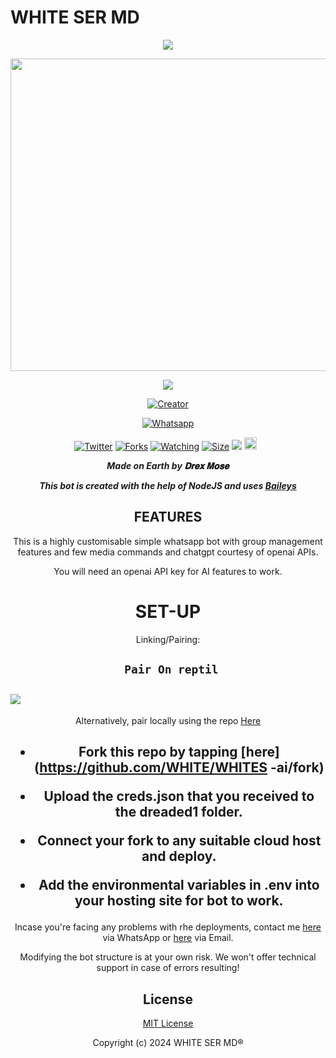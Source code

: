# WHITE SER MD
<div align="center">
<a href="https://git.io/typing-svg"><img src="https://readme-typing-svg.demolab.com?font=Black+Ops+One&size=50&pause=1000&color=1BAFBAFF&center=true&width=910&height=100&lines=WHITE+SER;A+WHATSAPP+BOT;CREATED+BY+WHITE+SER'' alt="Typing SVG" /></a>
  </p>
  
<p align="center">
<img src="https://i.imgur.com/nUhR1Nd.jpeg.png" width="650" height="500"/>
</p>
<p align="center">
  <a href="#"><img src="http://readme-typing-svg.herokuapp.com?color=d1fa02&center=true&vCenter=true&multiline=false&lines=WHITE-BOT+WHATSAPP+BOT" ="">
</p>
<p align="center">
<a href="#"><img title="Creator" src="https://img.shields.io/badge/Creator-WHITE SER-red.svg?style=for-the-badge&logo=github"></a>
</p>
<p align="center">
<a href="'https://wa.me/918138898059yoh+ALIVE +nishow+venye+nitadeploy+drex-ai'"><img title="Whatsapp" src="'https://wa.me/918138898059yoh+ALIVE⸼ +nishow+venye+nitadeploy+drex-ai'?color=green&style=flat-square"></a>
  
<a href="https://wa.me/918138898059yoh+ALIVE⸼"><img title="Twitter" src="https://x.com/NSirm5?s=09?color=black&style=flat-square"></a>
<a href="https://github.com/WHITE SER MD/WHITE-ai/network/members"><img title="Forks" src="https://img.shields.io/github/fork/WHITE SER MD/WHITE-ai?color=yellow&style=flat-square"></a>
<a href="https://github.com/WHITE SER MD/WHITE-ai/watchers"><img title="Watching" src="https://img.shields.io/github/watchers/WHITE SER MD/WHITE-ai?label=Watchers&color=red&style=flat-square"></a>
<a href="https://github.com/WHITE SER MD/WHITE-ai/"><img title="Size" src="https://img.shields.io/github/repo-size/AlipBot/Api-Alpis?style=flat-square&color=darkred"></a>
<a href="https://hits.seeyoufarm.com"><img src="https://hits.seeyoufarm.com/api/count/incr/badge.svg?url=https://github.com/drexmose/drex-ai/%2Fhit-counter&count_bg=%2379C83D&title_bg=%23555555&icon=probot.svg&icon_color=%2304FF00&title=hits&edge_flat=false"/></a>
<a href="https://github.com/drexmose/drex-ai/graphs/commit-activity"><img height="20" src="https://img.shields.io/badge/Maintained-No-red.svg"></a>&nbsp;&nbsp;
</p>


***Made on Earth by 𝐃𝐫𝐞𝐱 𝐌𝐨𝐬𝐞***


***This bot is created with the help of NodeJS and uses [Baileys](https://github.com/WHITE/SER)***

## FEATURES
This is a highly customisable simple whatsapp bot with group management features and few media commands and chatgpt courtesy of openai APIs.

You will need an openai API key for AI features to work.

# SET-UP

Linking/Pairing:


## ` Pair On reptil`
<h2 align="left">  <a href="https://replit.com/@darkintent120/Pairing-drex9"><img src="https://repl.it/badge/github/quiec/whatsasena" />
</a>
</h2>

Alternatively, pair locally using the repo [Here](https://github.com/Fortunatusmokaya/DREADED-PAIRING)

    
<h2 align="center">   



    
<h2 align="center">   

- Fork this repo by tapping  [here](https://github.com/WHITE/WHITES -ai/fork)


- Upload the creds.json that you received to the dreaded1 folder.

- Connect your fork to any suitable cloud host and deploy.

- Add the environmental variables in .env into your hosting site for bot to work.
</h2>
 
     

    
 



Incase you're facing any problems with rhe deployments, contact me  [here](https://wa.me/918138898059) via WhatsApp or [here](sathansathan140@gmail.com) via Email.

Modifying the bot structure is at your own risk. We won't offer technical support in case of errors resulting!


## License

[MIT License](https://https://github.com/WHITESER/CWHITE-ai/blob/main/LICENSE)

Copyright (c) 2024 WHITE SER MD®

